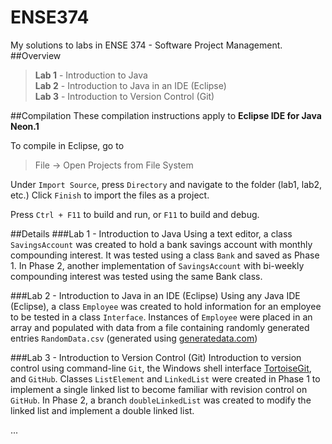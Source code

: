 # ENSE374
My solutions to labs in ENSE 374 - Software Project Management.
##Overview
> **Lab 1** - Introduction to Java  
> **Lab 2** - Introduction to Java in an IDE (Eclipse)  
> **Lab 3** - Introduction to Version Control (Git)  

##Compilation
These compilation instructions apply to **Eclipse IDE for Java Neon.1**

To compile in Eclipse, go to
>File -> Open Projects from File System

Under `Import Source`, press `Directory` and navigate to the folder (lab1, lab2, etc.)
Click `Finish` to import the files as a project.

Press `Ctrl + F11` to build and run, or `F11` to build and debug.

##Details
###Lab 1 - Introduction to Java
Using a text editor, a class `SavingsAccount` was created to hold a bank savings account with monthly compounding interest. It was tested using a class `Bank` and saved as Phase 1. In Phase 2, another implementation of `SavingsAccount` with bi-weekly compounding interest was tested using the same Bank class.

###Lab 2 - Introduction to Java in an IDE (Eclipse)
Using any Java IDE (Eclipse), a class `Employee` was created to hold information for an employee to be tested in a class `Interface`. Instances of `Employee` were placed in an array and populated with data from a file containing randomly generated entries `RandomData.csv` (generated using [generatedata.com](http://www.generatedata.com/))

###Lab 3 - Introduction to Version Control (Git) 
Introduction to version control using command-line `Git`, the Windows shell interface [TortoiseGit](https://tortoisegit.org/), and `GitHub`. Classes `ListElement` and `LinkedList` were created in Phase 1 to implement a single linked list to become familiar with revision control on `GitHub`. In Phase 2, a branch `doubleLinkedList` was created to modify the linked list and implement a double linked list.

...